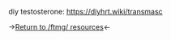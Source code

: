 diy testosterone: https://diyhrt.wiki/transmasc

->[Return to /ftmg/ resources](https://rentry.org/ftmg)<-